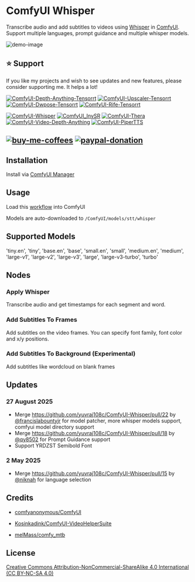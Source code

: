 # ComfyUI Whisper

Transcribe audio and add subtitles to videos using [Whisper](https://github.com/openai/whisper/) in [ComfyUI](https://github.com/comfyanonymous/ComfyUI).
Support multiple languages, prompt guidance and multiple whisper models.

![demo-image](https://github.com/yuvraj108c/ComfyUI-Whisper/blob/assets/recording.gif?raw=true)

## ⭐ Support
If you like my projects and wish to see updates and new features, please consider supporting me. It helps a lot! 

[![ComfyUI-Depth-Anything-Tensorrt](https://img.shields.io/badge/ComfyUI--Depth--Anything--Tensorrt-blue?style=flat-square)](https://github.com/yuvraj108c/ComfyUI-Depth-Anything-Tensorrt)
[![ComfyUI-Upscaler-Tensorrt](https://img.shields.io/badge/ComfyUI--Upscaler--Tensorrt-blue?style=flat-square)](https://github.com/yuvraj108c/ComfyUI-Upscaler-Tensorrt)
[![ComfyUI-Dwpose-Tensorrt](https://img.shields.io/badge/ComfyUI--Dwpose--Tensorrt-blue?style=flat-square)](https://github.com/yuvraj108c/ComfyUI-Dwpose-Tensorrt)
[![ComfyUI-Rife-Tensorrt](https://img.shields.io/badge/ComfyUI--Rife--Tensorrt-blue?style=flat-square)](https://github.com/yuvraj108c/ComfyUI-Rife-Tensorrt)

[![ComfyUI-Whisper](https://img.shields.io/badge/ComfyUI--Whisper-gray?style=flat-square)](https://github.com/yuvraj108c/ComfyUI-Whisper)
[![ComfyUI_InvSR](https://img.shields.io/badge/ComfyUI__InvSR-gray?style=flat-square)](https://github.com/yuvraj108c/ComfyUI_InvSR)
[![ComfyUI-Thera](https://img.shields.io/badge/ComfyUI--Thera-gray?style=flat-square)](https://github.com/yuvraj108c/ComfyUI-Thera)
[![ComfyUI-Video-Depth-Anything](https://img.shields.io/badge/ComfyUI--Video--Depth--Anything-gray?style=flat-square)](https://github.com/yuvraj108c/ComfyUI-Video-Depth-Anything)
[![ComfyUI-PiperTTS](https://img.shields.io/badge/ComfyUI--PiperTTS-gray?style=flat-square)](https://github.com/yuvraj108c/ComfyUI-PiperTTS)

[![buy-me-coffees](https://i.imgur.com/3MDbAtw.png)](https://www.buymeacoffee.com/yuvraj108cZ)
[![paypal-donation](https://i.imgur.com/w5jjubk.png)](https://paypal.me/yuvraj108c)
---

## Installation

Install via [ComfyUI Manager](https://github.com/ltdrdata/ComfyUI-Manager)

## Usage

Load this [workflow](https://github.com/yuvraj108c/ComfyUI-Whisper/blob/master/example_workflows/whisper_video_subtitles_workflow.json) into ComfyUI

Models are auto-downloaded to `/ComfyUI/models/stt/whisper`

## Supported Models
'tiny.en', 'tiny', 'base.en', 'base', 'small.en', 'small', 'medium.en', 'medium', 'large-v1', 'large-v2', 'large-v3', 'large', 'large-v3-turbo', 'turbo'

## Nodes

### Apply Whisper

Transcribe audio and get timestamps for each segment and word.

### Add Subtitles To Frames

Add subtitles on the video frames. You can specify font family, font color and x/y positions.

### Add Subtitles To Background (Experimental)

Add subtitles like wordcloud on blank frames

## Updates
### 27 August 2025
- Merge https://github.com/yuvraj108c/ComfyUI-Whisper/pull/22 by [@francislabountyjr](https://github.com/francislabountyjr) for model patcher, more whisper models support, comfyui model directory support
- Merge https://github.com/yuvraj108c/ComfyUI-Whisper/pull/18 by [@qy8502](https://github.com/qy8502) for Prompt Guidance support
- Support YRDZST Semibold Font
### 2 May 2025
- Merge https://github.com/yuvraj108c/ComfyUI-Whisper/pull/15 by [@niknah](https://github.com/niknah) for language selection

## Credits

- [comfyanonymous/ComfyUI](https://github.com/comfyanonymous/ComfyUI)

- [Kosinkadink/ComfyUI-VideoHelperSuite](https://github.com/Kosinkadink/ComfyUI-VideoHelperSuite)

- [melMass/comfy_mtb](https://github.com/melMass/comfy_mtb)

## License

[Creative Commons Attribution-NonCommercial-ShareAlike 4.0 International (CC BY-NC-SA 4.0)](https://creativecommons.org/licenses/by-nc-sa/4.0/)

